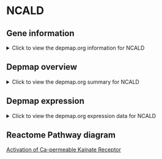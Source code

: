 <h1>NCALD</h1>

<h2>Gene information</h2>
<details>
  <summary>Click to view the depmap.org information for NCALD</summary>
  <iframe src="https://depmap.org/portal/gene/NCALD?tab=about" style="border:none;width:100%;height:800px"></iframe>
</details>

<h2>Depmap overview</h2>
<details>
  <summary>Click to view the depmap.org summary for NCALD</summary>
  <iframe src="https://depmap.org/portal/gene/NCALD?tab=overview" style="border:none;width:100%;height:800px"></iframe>
</details>

<h2>Depmap expression</h2>
<details>
  <summary>Click to view the depmap.org expression data for NCALD</summary>
  <iframe src="https://depmap.org/portal/gene/NCALD?tab=characterization" style="border:none;width:100%;height:800px"></iframe>
</details>



<h2>Reactome Pathway diagram</h2>
<a href="https://reactome.org/PathwayBrowser/#/R-HSA-451308" target="_BLANK">Activation of Ca-permeable Kainate Receptor</a>




